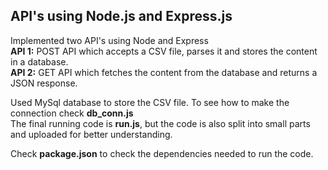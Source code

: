 ## API's using Node.js and Express.js  
Implemented two API's using Node and Express  
**API 1:** POST API which accepts a CSV file, parses it and stores the content in a database.  
**API 2:** GET API which fetches the content from the database and returns a JSON response.     

Used MySql database to store the CSV file. To see how to make the connection check **db_conn.js**  
The final running code is **run.js**, but the code is also split into small parts and uploaded for better understanding. 

Check **package.json** to check the dependencies needed to run the code. 
 
